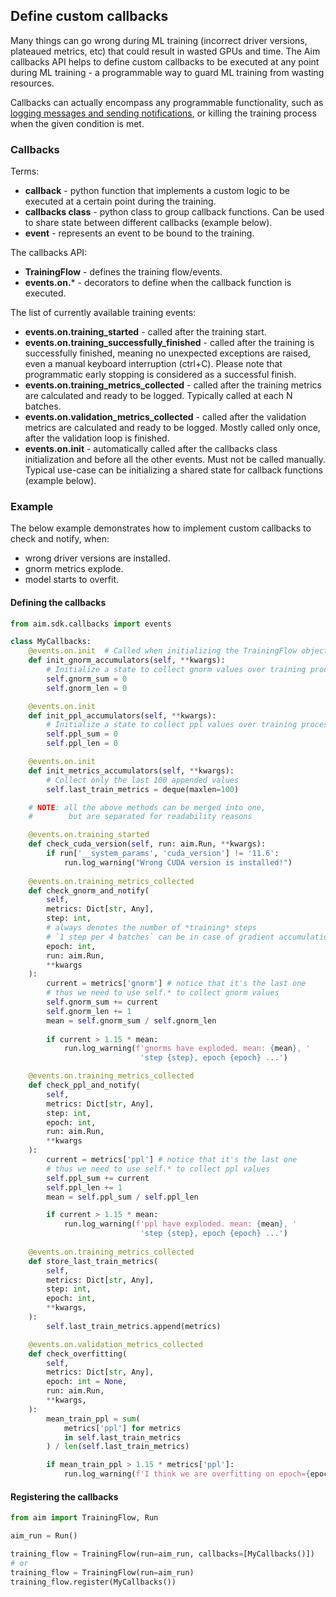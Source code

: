 ## Define custom callbacks

Many things can go wrong during ML training (incorrect driver versions, plateaued metrics, etc)
that could result in wasted GPUs and time.
The Aim callbacks API helps to define custom callbacks to be executed at any point during
ML training - a programmable way to guard ML training from wasting resources.

Callbacks can actually encompass any programmable functionality, such as 
[logging messages and sending notifications](./logging.html), or
killing the training process when the given condition is met.

### Callbacks

Terms:
- **callback** - python function that implements a custom logic to be executed at a certain point during the training.
- **callbacks class** - python class to group callback functions. Can be used to share state between different callbacks (example below).
- **event** - represents an event to be bound to the training.

The callbacks API:
- **TrainingFlow** - defines the training flow/events.
- **events.on.*** - decorators to define when the callback function is executed.

The list of currently available training events:
- **events.on.training_started** - called after the training start.
- **events.on.training_successfully_finished** - called after the training is successfully finished, meaning no unexpected exceptions are raised, even a manual keyboard interruption (ctrl+C). Please note that programmatic early stopping is considered as a successful finish.
- **events.on.training_metrics_collected** - called after the training metrics are calculated and ready to be logged. Typically called at each N batches.
- **events.on.validation_metrics_collected** - called after the validation metrics are calculated and ready to be logged. Mostly called only once, after the validation loop is finished.
- **events.on.init** - automatically called after the callbacks class initialization and before all the other events. Must not be called manually. Typical use-case can be initializing a shared state for callback functions (example below).

### Example

The below example demonstrates how to implement custom callbacks to check and notify, when:
- wrong driver versions are installed.
- gnorm metrics explode.
- model starts to overfit.

#### Defining the callbacks

```python
from aim.sdk.callbacks import events

class MyCallbacks:
    @events.on.init  # Called when initializing the TrainingFlow object
    def init_gnorm_accumulators(self, **kwargs):
        # Initialize a state to collect gnorm values over training process
        self.gnorm_sum = 0
        self.gnorm_len = 0

    @events.on.init
    def init_ppl_accumulators(self, **kwargs): 
        # Initialize a state to collect ppl values over training process
        self.ppl_sum = 0
        self.ppl_len = 0

    @events.on.init
    def init_metrics_accumulators(self, **kwargs):
        # Collect only the last 100 appended values
        self.last_train_metrics = deque(maxlen=100)

    # NOTE: all the above methods can be merged into one, 
    #        but are separated for readability reasons

    @events.on.training_started
    def check_cuda_version(self, run: aim.Run, **kwargs):
        if run['__system_params', 'cuda_version'] != '11.6':
            run.log_warning("Wrong CUDA version is installed!")
	
    @events.on.training_metrics_collected
    def check_gnorm_and_notify(
        self, 
        metrics: Dict[str, Any], 
        step: int, 
        # always denotes the number of *training* steps
        # `1 step per 4 batches` can be in case of gradient accumulation
        epoch: int, 
        run: aim.Run,
        **kwargs
    ):
        current = metrics['gnorm'] # notice that it's the last one
        # thus we need to use self.* to collect gnorm values
        self.gnorm_sum += current
        self.gnorm_len += 1
        mean = self.gnorm_sum / self.gnorm_len
        
        if current > 1.15 * mean:
            run.log_warning(f'gnorms have exploded. mean: {mean}, '
                             'step {step}, epoch {epoch} ...')

    @events.on.training_metrics_collected
    def check_ppl_and_notify(
        self, 
        metrics: Dict[str, Any], 
        step: int,
        epoch: int,
        run: aim.Run,
        **kwargs
    ):
        current = metrics['ppl'] # notice that it's the last one
        # thus we need to use self.* to collect ppl values
        self.ppl_sum += current
        self.ppl_len += 1
        mean = self.ppl_sum / self.ppl_len

        if current > 1.15 * mean:
            run.log_warning(f'ppl have exploded. mean: {mean}, '
                             'step {step}, epoch {epoch} ...')
    
    @events.on.training_metrics_collected
    def store_last_train_metrics(
        self,
        metrics: Dict[str, Any],
        step: int,
        epoch: int,
        **kwargs,
    ):
        self.last_train_metrics.append(metrics)

    @events.on.validation_metrics_collected
    def check_overfitting(
        self,
        metrics: Dict[str, Any],
        epoch: int = None,
        run: aim.Run,
        **kwargs,
    ):
        mean_train_ppl = sum(
            metrics['ppl'] for metrics
            in self.last_train_metrics
        ) / len(self.last_train_metrics)

        if mean_train_ppl > 1.15 * metrics['ppl']:
            run.log_warning(f'I think we are overfitting on epoch={epoch}')
```

#### Registering the callbacks

```python
from aim import TrainingFlow, Run

aim_run = Run()

training_flow = TrainingFlow(run=aim_run, callbacks=[MyCallbacks()])
# or
training_flow = TrainingFlow(run=aim_run)
training_flow.register(MyCallbacks())
```

